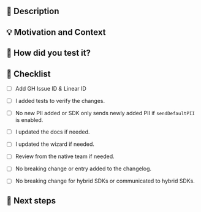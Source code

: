 ## :scroll: Description
<!--- Describe your changes in detail -->

<!-- Issues
* resolves: #1234
* resolves: LIN-1234
-->



## :bulb: Motivation and Context
<!--- Why is this change required? What problem does it solve? -->
<!--- If it fixes an open issue, please link to the issue here. -->


## :green_heart: How did you test it?


## :pencil: Checklist
<!--- Put an `x` in the boxes that apply -->

- [ ] Add GH Issue ID _&_ Linear ID
- [ ] I added tests to verify the changes.
- [ ] No new PII added or SDK only sends newly added PII if `sendDefaultPII` is enabled.
- [ ] I updated the docs if needed.
- [ ] I updated the wizard if needed.
- [ ] Review from the native team if needed.
- [ ] No breaking change or entry added to the changelog.
- [ ] No breaking change for hybrid SDKs or communicated to hybrid SDKs.


## :crystal_ball: Next steps